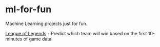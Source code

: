 # ml-for-fun
 Machine Learning projects just for fun.  

[League of Legends](https://github.com/shawn-jung/ml-for-fun/tree/master/lol_predict) - Predict which team will win based on the first 10-minutes of game data
